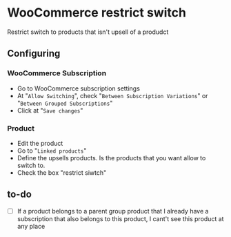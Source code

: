 # WooCommerce restrict switch

Restrict switch to products that isn't upsell of a produdct

## Configuring

### WooCommerce Subscription

* Go to WooCommerce subscription settings
* At "`Allow Switching`", check "`Between Subscription Variations`" or "`Between Grouped Subscriptions`"
* Click at "`Save changes`"

### Product

* Edit the product
* Go to "`Linked products`"
* Define the upsells products. Is the products that you want allow to switch to.
* Check the box "restrict siwtch"

## to-do

- [ ] If a product belongs to a parent group product that I already have a subscription that also belongs to this product, I cant't see this product at any place